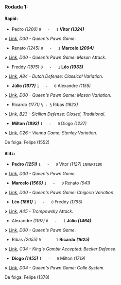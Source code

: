 ### Rodada 1:

#### Rapid:

* Pedro *(1200)* `0   -   1` **Vitor *(1324)***

**>** [Link](https://www.lichess.org/V2sxuQDq), *D00 - Queen's Pawn Game*.
* Renato *(1245)* `0   -   1` **Marcelo *(2094)***

**>** [Link](https://www.lichess.org/88IwjQLc), *D00 - Queen's Pawn Game: Mason Attack*.
* Freddy *(1875)* `0   -   1` **Léo *(1933)***

**>** [Link](https://www.lichess.org/jErAgptw), *A84 - Dutch Defense: Classical Variation*.
* **Júlio *(1677)*** `1   -   0`  Alexandre *(1155)*

**>** [Link](https://www.lichess.org/SMPemRrp), *D00 - Queen's Pawn Game: Mason Variation*.
* Ricardo *(1771)* `½ - ½` Ribas *(1623)*

**>** [Link](https://www.lichess.org/LTYw2mFX), *B23 - Sicilian Defense: Closed, Traditional*.
* **Milton *(1892)*** `1   -   0`  Diogo *(1237)*

**>** [Link](https://www.lichess.org/Q7BaIb8v), *C26 - Vienna Game: Stanley Variation*.

De folga: Felipe (1552)

#### Blitz:

* **Pedro *(1251)*** `1   -   0`  Vitor *(1127)* `INVERTIDO`

**>** [Link](https://www.lichess.org/Z4XgGxLN), *D00 - Queen's Pawn Game*.
* **Marcelo *(1560)*** `1   -   0`  Renato *(941)*

**>** [Link](https://www.lichess.org/9SCbnWsf), *D00 - Queen's Pawn Game: Chigorin Variation*.
* **Léo *(1861)*** `1   -   0`  Freddy *(1795)*

**>** [Link](https://www.lichess.org/EdwQe0e0), *A45 - Trompowsky Attack*.
* Alexandre *(1197)* `0   -   1` **Júlio *(1464)***

**>** [Link](https://www.lichess.org/r9QMmITh), *D00 - Queen's Pawn Game*.
* Ribas *(2055)* `0   -   1` **Ricardo *(1625)***

**>** [Link](https://www.lichess.org/ocUpBa5T), *C34 - King's Gambit Accepted: Becker Defense*.
* **Diogo *(1455)*** `1   -   0`  Milton *(1719)*

**>** [Link](https://www.lichess.org/9E2gILyV), *D04 - Queen's Pawn Game: Colle System*.

De folga: Felipe (1378)

